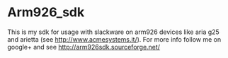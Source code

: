 # Arm926_sdk
This is my sdk for usage with slackware on arm926 devices like aria g25 and arietta (see http://www.acmesystems.it/). For more info follow me on google+ and see http://arm926sdk.sourceforge.net/
